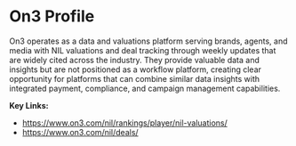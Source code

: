 # On3 Profile

On3 operates as a data and valuations platform serving brands, agents, and media with NIL valuations and deal tracking through weekly updates that are widely cited across the industry. They provide valuable data and insights but are not positioned as a workflow platform, creating clear opportunity for platforms that can combine similar data insights with integrated payment, compliance, and campaign management capabilities.

**Key Links:**
- https://www.on3.com/nil/rankings/player/nil-valuations/
- https://www.on3.com/nil/deals/